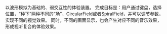 以波形模拟为基础的、弱交互性的体验装置。
完成目标是：用户通过键盘，选择位置，“种下”两种不同的“场”，CircularField或者SpiralField，并可以调节参数，实现不同的视觉效果。
同时，不同的画面显示，也会产生对应不同的音乐效果，形成视听复合的体验效果。
